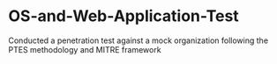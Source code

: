# OS-and-Web-Application-Test
Conducted a penetration test against a mock organization following the PTES methodology and MITRE framework
